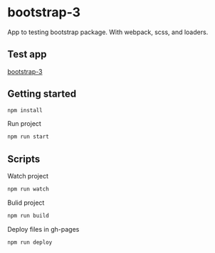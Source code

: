 # bootstrap-3
App to testing bootstrap package.
With webpack, scss, and loaders.

## Test app
[bootstrap-3](https://github.com/sebastiangolian/bootstrap-3)

## Getting started
```bash
npm install
```
Run project
```bash
npm run start
```

## Scripts
Watch project
```bash
npm run watch
```
Bulid project
```bash
npm run build
```
Deploy files in gh-pages
```bash
npm run deploy
```